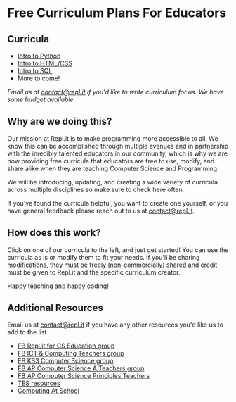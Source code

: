 # **Free Curriculum Plans For Educators**

## Curricula
- [Intro to Python](https://docs.repl.it/curriculum/introPython)
- [Intro to HTML/CSS](https://docs.repl.it/curriculum/introHTMLCSS)
- [Intro to SQL](https://docs.repl.it/curriculum/introSQL)
- More to come! 

*Email us at contact@repl.it if you'd like to write curriculum for us. We have some budget available.*

## **Why are we doing this?**

Our mission at Repl.it is to make programming more accessible to all. We know this can be accomplished through multiple avenues and in partnership with the inredibly talented educators in our community, which is why we are now providing free curricula that educators are free to use, modify, and share alike when they are teaching Computer Science and Programming.

We will be introducing, updating, and creating a wide variety of curricula across multiple disciplines so make sure to check here often.

If you've found the curricula helpful, you want to create one yourself, or you have general feedback please reach out to us at contact@repl.it.

## **How does this work?**

Click on one of our curricula to the left, and just get started! You can use the curricula as is or modify them to fit your needs. If you'll be sharing modifications, they must be freely (non-commercially) shared and credit must be given to Repl.it and the specific curriculum creator. 

Happy teaching and happy coding!

## **Additional Resources**

Email us at contact@repl.it if you have any other resources you'd like us to add to the list.

- [FB Repl.it for CS Education group](https://www.facebook.com/groups/replitforcseducation/)
- [FB ICT & Computing Teachers group](https://www.facebook.com/groups/ict.computing/)
- [FB KS3 Computer Science group](https://www.facebook.com/groups/ks3computing/)
- [FB AP Computer Science A Teachers group](https://www.facebook.com/groups/APComputerScienceTeachers/)
- [FB AP Computer Science Principles Teachers](https://www.facebook.com/groups/APComputerSciencePrinciples)
- [TES resources](https://www.tes.com/teaching-resources)
- [Computing At School](https://www.computingatschool.org.uk/)